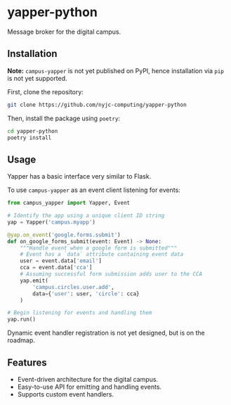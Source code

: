 # yapper-python

Message broker for the digital campus.

## Installation

**Note:** `campus-yapper` is not yet published on PyPI, hence installation via `pip` is not yet supported.

First, clone the repository:

```bash
git clone https://github.com/nyjc-computing/yapper-python
```

Then, install the package using `poetry`:

```bash
cd yapper-python
poetry install
```

## Usage

Yapper has a basic interface very similar to Flask.

To use `campus-yapper` as an event client listening for events:

```python
from campus_yapper import Yapper, Event

# Identify the app using a unique client ID string
yap = Yapper('campus.myapp')

@yap.on_event('google.forms.submit')
def on_google_forms_submit(event: Event) -> None:
    """Handle event when a google form is submitted"""
    # Event has a `data` attribute containing event data
    user = event.data['email']
    cca = event.data['cca']
    # Assuming successful form submission adds user to the CCA
    yap.emit(
        'campus.circles.user.add',
        data={'user': user, 'circle': cca}
    )

# Begin listening for events and handling them
yap.run()
```

Dynamic event handler registration is not yet designed, but is on the roadmap.

## Features

- Event-driven architecture for the digital campus.
- Easy-to-use API for emitting and handling events.
- Supports custom event handlers.

